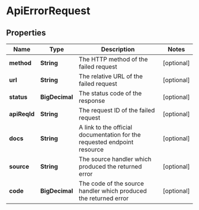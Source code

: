 

# ApiErrorRequest


## Properties

| Name | Type | Description | Notes |
|------------ | ------------- | ------------- | -------------|
|**method** | **String** | The HTTP method of the failed request |  [optional] |
|**url** | **String** | The relative URL of the failed request |  [optional] |
|**status** | **BigDecimal** | The status code of the response |  [optional] |
|**apiReqId** | **String** | The request ID of the failed request |  [optional] |
|**docs** | **String** | A link to the official documentation for the requested endpoint resource |  [optional] |
|**source** | **String** | The source handler which produced the returned error |  [optional] |
|**code** | **BigDecimal** | The code of the source handler which produced the returned error |  [optional] |



